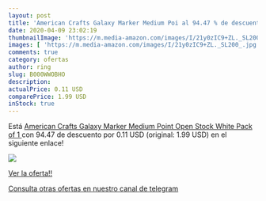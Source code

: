 ```yaml
---
layout: post
title: 'American Crafts Galaxy Marker Medium Poi al 94.47 % de descuento'
date: 2020-04-09 23:02:19
thumbnailImage: 'https://m.media-amazon.com/images/I/21y0zIC9+ZL._SL200_.jpg'
images: [ 'https://m.media-amazon.com/images/I/21y0zIC9+ZL._SL200_.jpg' ]
comments: true
category: ofertas
author: ring
slug: B000WWOBHO
description:
actualPrice: 0.11 USD
comparePrice: 1.99 USD
inStock: true
---
```


Está [American Crafts Galaxy Marker Medium Point Open Stock  White  Pack of 1 ](https://www.amazon.com/dp/B000WWOBHO/?tag=redken08-20) con 94.47 de descuento por 0.11 USD (original: 1.99 USD) en el siguiente enlace!

[![](https://m.media-amazon.com/images/I/21y0zIC9+ZL._SL200_.jpg)](https://www.amazon.com/dp/B000WWOBHO/?tag=redken08-20)

[Ver la oferta!!](https://www.amazon.com/dp/B000WWOBHO/?tag=redken08-20)

[Consulta otras ofertas en nuestro canal de telegram](https://t.me/s/ofertas25)
